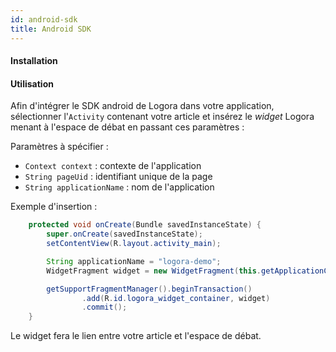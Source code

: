 ```yaml
---
id: android-sdk
title: Android SDK
---
```


#### Installation

#### Utilisation

Afin d'intégrer le SDK android de Logora dans votre application, sélectionner l'`Activity` contenant votre article et insérez le _widget_ Logora menant à l'espace de débat en passant ces paramètres : 

Paramètres à spécifier :
- `Context context` : contexte de l'application
- `String pageUid` : identifiant unique de la page
- `String applicationName` : nom de l'application


Exemple d'insertion :

```java
    protected void onCreate(Bundle savedInstanceState) {
        super.onCreate(savedInstanceState);
        setContentView(R.layout.activity_main);

        String applicationName = "logora-demo";
        WidgetFragment widget = new WidgetFragment(this.getApplicationContext(), "1111111111", applicationName);

        getSupportFragmentManager().beginTransaction()
                .add(R.id.logora_widget_container, widget)
                .commit();
    }
```

Le widget fera le lien entre votre article et l'espace de débat.